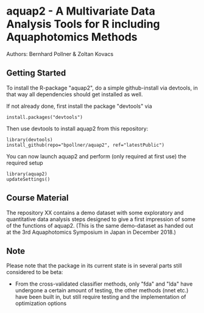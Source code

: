 # aquap2 - A Multivariate Data Analysis Tools for R including Aquaphotomics Methods
Authors: Bernhard Pollner & Zoltan Kovacs

## Getting Started
To install the R-package "aquap2", do a simple github-install via devtools, in that way all dependencies should get installed as well.

If not already done, first install the package "devtools" via
```
install.packages("devtools")
```

Then use devtools to install aquap2 from this repository:
```
library(devtools)
install_github(repo="bpollner/aquap2", ref="latestPublic")
```
You can now launch aquap2 and perform (only required at first use) the required setup
```
library(aquap2)
updateSettings()
```

## Course Material
The repository XX contains a demo dataset with some exploratory and quantitative data analysis steps designed to give a first impression of some of the functions of aquap2.
(This is the same demo-dataset as handed out at the 3rd Aquaphotomics Symposium in Japan in December 2018.)


## Note
Please note that the package in its current state is in several parts still considered to be beta:
* From the cross-validated classifier methods, only "fda" and "lda" have undergone a certain amount of testing, the other methods (nnet etc.) have been built in, but still require testing and the implementation of optimization options

